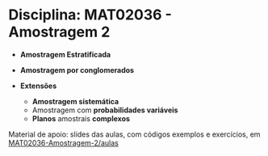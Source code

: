 # Disciplina: MAT02036 - Amostragem 2

* **Amostragem Estratificada**

* **Amostragem por conglomerados**

* **Extensões**
    + **Amostragem sistemática** 
    + Amostragem com **probabilidades variáveis**
    + **Planos** amostrais **complexos**

Material de apoio: slides das aulas, com códigos exemplos e exercícios, em [MAT02036-Amostragem-2/aulas](aulas)